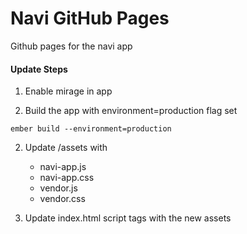 # Navi GitHub Pages
Github pages for the navi app

#### Update Steps
1. Enable mirage in app

2. Build the app with environment=production flag set

`ember build --environment=production`

2. Update /assets with
    * navi-app.js
    * navi-app.css
    * vendor.js
    * vendor.css

3. Update index.html script tags with the new assets
